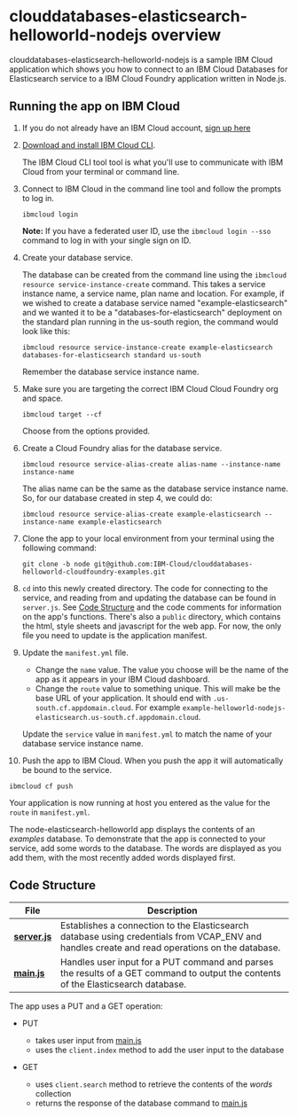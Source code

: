 # clouddatabases-elasticsearch-helloworld-nodejs overview

clouddatabases-elasticsearch-helloworld-nodejs is a sample IBM Cloud application which shows you how to connect to an IBM Cloud Databases for Elasticsearch service to a IBM Cloud Foundry application written in Node.js.

## Running the app on IBM Cloud

1. If you do not already have an IBM Cloud account, [sign up here][IBMCloud_signup_url]

2. [Download and install IBM Cloud CLI](https://cloud.ibm.com/docs/cli?topic=cloud-cli-ibmcloud-cli#ibmcloud-cli).

   The IBM Cloud CLI tool tool is what you'll use to communicate with IBM Cloud from your terminal or command line.

3. Connect to IBM Cloud in the command line tool and follow the prompts to log in.

    ```shell
    ibmcloud login
    ```

    **Note:** If you have a federated user ID, use the `ibmcloud login --sso` command to log in with your single sign on ID.

4. Create your database service.

      The database can be created from the command line using the `ibmcloud resource service-instance-create` command. This takes a service instance name, a service name, plan name and location. For example, if we wished to create a database service named "example-elasticsearch" and we wanted it to be a "databases-for-elasticsearch" deployment on the standard plan running in the us-south region, the command would look like this:

      ```shell
      ibmcloud resource service-instance-create example-elasticsearch databases-for-elasticsearch standard us-south
      ```
      Remember the database service instance name.

5. Make sure you are targeting the correct IBM Cloud Cloud Foundry org and space.

   ```shell
   ibmcloud target --cf
   ```
   
   Choose from the options provided.

6. Create a Cloud Foundry alias for the database service.
   
   ```shell
   ibmcloud resource service-alias-create alias-name --instance-name instance-name
   ```

   The alias name can be the same as the database service instance name. So, for our database created in step 4, we could do:

   ```shell
   ibmcloud resource service-alias-create example-elasticsearch --instance-name example-elasticsearch
   ```

7. Clone the app to your local environment from your terminal using the following command:

   ```shell
   git clone -b node git@github.com:IBM-Cloud/clouddatabases-helloworld-cloudfoundry-examples.git
   ```

8. `cd` into this newly created directory. The code for connecting to the service, and reading from and updating the database can be found in `server.js`. See [Code Structure](#code-structure) and the code comments for information on the app's functions. There's also a `public` directory, which contains the html, style sheets and javascript for the web app. For now, the only file you need to update is the application manifest.

9. Update the `manifest.yml` file.

   - Change the `name` value. The value you choose will be the name of the app as it appears in your IBM Cloud dashboard.
   - Change the `route` value to something unique. This will make be the base URL of your application. It should end with `.us-south.cf.appdomain.cloud`. For example `example-helloworld-nodejs-elasticsearch.us-south.cf.appdomain.cloud`.

   Update the `service` value in `manifest.yml` to match the name of your database service instance name.

10. Push the app to IBM Cloud. When you push the app it will automatically be bound to the service.

  ```shell
  ibmcloud cf push
  ```

Your application is now running at host you entered as the value for the `route` in `manifest.yml`.

The node-elasticsearch-helloworld app displays the contents of an _examples_ database. To demonstrate that the app is connected to your service, add some words to the database. The words are displayed as you add them, with the most recently added words displayed first.


## Code Structure

| File | Description |
| ---- | ----------- |
|[**server.js**](server.js)|Establishes a connection to the Elasticsearch database using credentials from VCAP_ENV and handles create and read operations on the database. |
|[**main.js**](public/javascripts/main.js)|Handles user input for a PUT command and parses the results of a GET command to output the contents of the Elasticsearch database.|

The app uses a PUT and a GET operation:

- PUT
  - takes user input from [main.js](public/javascript/main.js)
  - uses the `client.index` method to add the user input to the database

- GET
  - uses `client.search` method to retrieve the contents of the _words_ collection
  - returns the response of the database command to [main.js](public/javascript/main.js)


[databases_for_elasticsearch_url]: https://cloud.ibm.com/catalog/services/databases-for-elasticsearch/
[IBMCloud_signup_url]: https://cloud.ibm.com/registration


